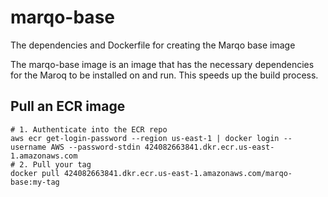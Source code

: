 # marqo-base
The dependencies and Dockerfile for creating the Marqo base image  

The marqo-base image is an image that has the necessary dependencies for the Maroq to be installed on and run. This speeds up the build process. 

## Pull an ECR image

```
# 1. Authenticate into the ECR repo
aws ecr get-login-password --region us-east-1 | docker login --username AWS --password-stdin 424082663841.dkr.ecr.us-east-1.amazonaws.com
# 2. Pull your tag
docker pull 424082663841.dkr.ecr.us-east-1.amazonaws.com/marqo-base:my-tag
```

